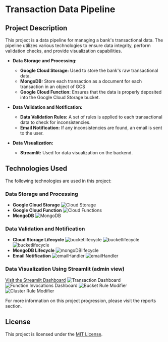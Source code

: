 # Transaction Data Pipeline

## Project Description

This project is a data pipeline for managing a bank's transactional data. The pipeline utilizes various technologies to ensure data integrity, perform validation checks, and provide visualization capabilities.

- **Data Storage and Processing:**
  - **Google Cloud Storage:** Used to store the bank's raw transactional data.
  - **MongoDB:** Store each transaction as a document for each transaction in an object of GCS
  - **Google Cloud Function:** Ensures that the data is properly deposited into the Google Cloud Storage bucket.

- **Data Validation and Notification:**
  - **Data Validation Rules:** A set of rules is applied to each transactional data to check for inconsistencies.
  - **Email Notification:** If any inconsistencies are found, an email is sent to the user.

- **Data Visualization:**
  - **Streamlit:** Used for data visualization on the backend.

## Technologies Used

The following technologies are used in this project:

### Data Storage and Processing

- **Google Cloud Storage**
![Cloud Storage](images/cloud_storage.png)
- **Google Cloud Function**
![Cloud Functions](images/cloud_functions.png)
- **MongoDB**
![MongoDB](images/mongodb.png)

### Data Validation and Notification

- **Cloud Storage Lifecycle**
![bucketlifecycle](images/bucketlifecycle.png)
![bucketlifecycle](images/setBucketLifeCycle.png)
![bucketlifecycle](images/setBucketLifeCycleModule.png)
- **MongoDB Lifecycle**
![mongoDBlifecycle](images/mongodelete.png)
- **Email Notification**
![emailHandler](images/emailHandler.png)
![emailHandler](images/emailHandlerModule.png)

### Data Visualization Using Streamlit (admin view)
[Visit the Streamlit Dashboard](https://engineering-experience-gviin2cbcluvttvqhstftc.streamlit.app)
![Transaction Dashboard](images/streamlit_home.png)
![Function Invocations Dashboard](images/streamlit_invocations.png)
![Bucket Rule Modifier](images/streamlit_bucket.png)
![Cluster Rule Modifier](images/streamlit_cluster.png)

For more information on this project progression, please visit the reports section.
## License

This project is licensed under the [MIT License](LICENSE).
